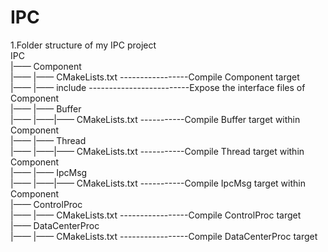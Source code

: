 # IPC

1.Folder structure of my IPC project                                                                                         
IPC                                                                                                                          
|—— Component                                                                                                                 
|—— |—— CMakeLists.txt -----------------Compile Component target                                                             
|—— |—— include -------------------------Expose the interface files of Component                                             
|—— |—— Buffer                                                                                                               
|—— |——|—— CMakeLists.txt -----------Compile Buffer target within Component                                             
|—— |—— Thread                                                                                                               
|—— |——|—— CMakeLists.txt -----------Compile Thread target within Component                                             
|—— |—— IpcMsg                                                                                                               
|—— |——|—— CMakeLists.txt -----------Compile IpcMsg target within Component                                                 
|—— ControlProc                                                                                                              
|—— |—— CMakeLists.txt -----------------Compile ControlProc target                                                           
|—— DataCenterProc                                                                                                           
|—— |—— CMakeLists.txt -----------------Compile DataCenterProc target                                                          
             
